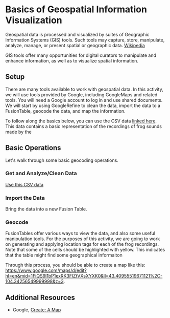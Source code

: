 # Basics of Geospatial Information Visualization 

Geospatial data is processed and visualized by suites of Geographic Information Systems (GIS) tools. Such 
tools may capture, store, manipulate, analyze, manage, or present spatial or geographic data. [Wikipedia](https://en.wikipedia.org/wiki/Geographic_information_system "cited April 26, 2018")

GIS tools offer many opportunities for digital curators to manipulate and enhance information, as well as to visualize spatial information. 

## Setup

There are many tools available to work with geospatial data. In this activity, we will use tools provided by Google, including GoogleMaps and related tools. You will need a Google account to log in and use shared documents. We will start by using GoogleRefine to clean the data, import the data to a FusionTable, geocode the data, and map the information. 

To follow along the basics below, you can use the CSV data [linked here](../assets/FW06166-frogs-track-info-no-location.csv). This data contains a basic representation of the recordings of frog sounds made by the 

## Basic Operations

Let's walk through some basic geocoding operations.  

### Get and Analyze/Clean Data

[Use this CSV data](../assets/FW06166-frogs-track-info-no-location.csv)

### Import the Data

Bring the data into a new Fusion Table. 

### Geocode

FusionTables offer various ways to view the data, and also some useful manipulation tools. For the purposes of this activity, we are going to work on generating and applying location tags for each of the frog recordings. Note that some of the cells should be highlighted with yellow. This indicates that the table might find some geographical informaiton 

Through this process, you should be able to create a map like this: https://www.google.com/maps/d/edit?hl=en&mid=1FiQS9l1bP1exRK3FlZtVXsXYXK0&ll=43.40955519671121%2C-104.34256549999998&z=3. 

## Additional Resources

* Google, [Create: A Map](https://support.google.com/fusiontables/answer/2527132?hl=en)
